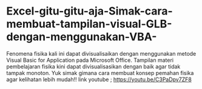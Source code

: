 # Excel-gitu-gitu-aja-Simak-cara-membuat-tampilan-visual-GLB-dengan-menggunakan-VBA-
Fenomena fisika kali ini dapat divisualisaikan dengan menggunakan metode Visual Basic for Application pada Microsoft Office. Tampilan materi pembelajaran fisika kini dapat divisualisasikan dengan baik agar tidak tampak monoton. Yuk simak gimana cara membuat konsep pemahan fisika agar kelihatan lebih mudah!!
link youtube ; https://youtu.be/C3PaDpv7ZF8
